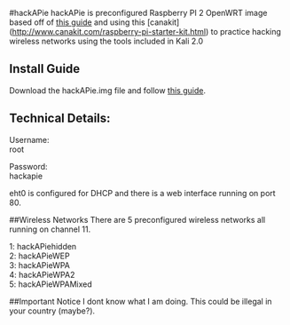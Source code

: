 #hackAPie
hackAPie is preconfigured Raspberry PI 2 OpenWRT image based off of [this guide](https://devzone.nordicsemi.com/blogs/700/trying-openwrt-chaos-calmer-1505-rc1-on-raspberry-/) and using this [canakit] (http://www.canakit.com/raspberry-pi-starter-kit.html) to practice hacking wireless networks using the tools included in Kali 2.0 

## Install Guide
Download the hackAPie.img file and follow [this guide](https://www.raspberrypi.org/documentation/installation/installing-images/mac.md). 

## Technical Details:
Username:<br>
root<br>

Password:<br>
hackapie<br>

eht0 is configured for DHCP and there is a web interface running on port 80. 

##Wireless Networks
There are 5 preconfigured wireless networks all running on channel 11.

1: hackAPiehidden<br>
2: hackAPieWEP<br> 
3: hackAPieWPA<br> 
4: hackAPieWPA2<br> 
5: hackAPieWPAMixed<br> 

##Important Notice
I dont know what I am doing. This could be illegal in your country (maybe?).
